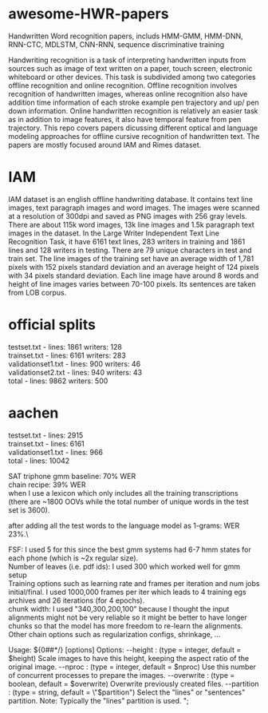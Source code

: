# awesome-HWR-papers
Handwritten Word recognition papers, includs HMM-GMM, HMM-DNN, RNN-CTC, MDLSTM, CNN-RNN, sequence discriminative training

Handwriting recognition is a task of interpreting handwritten inputs from sources such as image of text written on a paper, touch screen, electronic whiteboard or other devices. This task is subdivided among two categories offline recognition and online recognition. Offline recognition involves recognition of handwritten images, whereas online recognition also have addition time information of each stroke example pen trajectory and up/ pen down information. Online handwritten recognition is relatively an easier task as in addition to image features, it also have temporal feature from pen trajectory. This repo covers papers dicussing different optical and language modeling approaches for offline cursive recognition of handwritten text. The papers are mostly focused around IAM and Rimes dataset.

# IAM

IAM dataset is an english offline handwriting database. It contains text line images, text paragraph images and word images.  The images were scanned at a resolution of 300dpi and saved as PNG images with 256 gray levels. There are about 115k word images, 13k line images and 1.5k paragraph text images in the dataset. In the Large Writer Independent Text Line Recognition Task, it have 6161 text lines, 283 writers in training and 1861 lines and 128 writers in testing. There are 79 unique characters in test and train set. The line images of the training set have an average width of 1,781 pixels with 152 pixels standard deviation and an average height of 124 pixels with 34 pixels standard deviation. Each line image have around 8 words and height of line images varies between 70-100 pixels. Its sentences are taken from LOB corpus. 
 
# official splits
testset.txt - lines: 1861 writers: 128\
trainset.txt - lines: 6161 writers: 283\
validationset1.txt - lines: 900 writers: 46\
validationset2.txt - lines: 940 writers: 43\
total - lines: 9862 writers: 500

# aachen
testset.txt - lines: 2915\
trainset.txt - lines: 6161\
validationset1.txt - lines: 966\
total - lines: 10042

SAT triphone gmm baseline: 70% WER\
chain recipe: 39% WER \
when I use a lexicon which only includes all the training 
transcriptions (there are ~1800 OOVs while the total number 
of unique words in the test set is 3600).

after adding all the test words to the language model  as 1-grams: WER 23%.\

FSF: I used 5 for this since the best gmm systems had 6-7 hmm states for each phone (which is ~2x regular size).\
Number of leaves (i.e. pdf ids): I used 300 which worked well for gmm setup\
Training options such as learning rate and frames per iteration and num jobs initial/final. I used 1000,000 frames per iter which leads to 4 training egs archives and 26 iterations (for 4 epochs). \
chunk width: I used "340,300,200,100" because I thought the input alignments might not be very reliable so it might be better to have longer chunks so that the model has more freedom to re-learn the alignments.\
Other chain options such as regularization configs, shrinkage, ...


Usage: ${0##*/} [options]
Options:
  --height     : (type = integer, default = $height)
                 Scale images to have this height, keeping the aspect ratio of
                 the original image.
  --nproc      : (type = integer, default = $nproc)
                 Use this number of concurrent processes to prepare the images.
  --overwrite  : (type = boolean, default = $overwrite)
                 Overwrite previously created files.
  --partition  : (type = string, default = \"$partition\")
                 Select the \"lines\" or \"sentences\" partition.
                 Note: Typically the \"lines\" partition is used.
";
